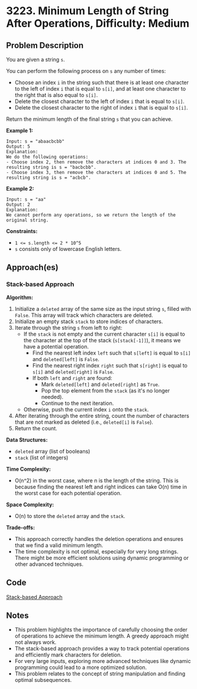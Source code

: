 # 3223. Minimum Length of String After Operations, Difficulty: Medium

## Problem Description

You are given a string `s`.

You can perform the following process on `s` any number of times:

- Choose an index `i` in the string such that there is at least one character to the left of index `i` that is equal to `s[i]`, and at least one character to the right that is also equal to `s[i]`.
- Delete the closest character to the left of index `i` that is equal to `s[i]`.
- Delete the closest character to the right of index `i` that is equal to `s[i]`.

Return the minimum length of the final string `s` that you can achieve.

**Example 1:**

```
Input: s = "abaacbcbb"
Output: 5
Explanation:
We do the following operations:
- Choose index 2, then remove the characters at indices 0 and 3. The resulting string is s = "bacbcbb".
- Choose index 3, then remove the characters at indices 0 and 5. The resulting string is s = "acbcb".
```

**Example 2:**

```
Input: s = "aa"
Output: 2
Explanation:
We cannot perform any operations, so we return the length of the original string.
```

**Constraints:**

- `1 <= s.length <= 2 * 10^5`
- `s` consists only of lowercase English letters.

## Approach(es)

### Stack-based Approach

**Algorithm:**

1. Initialize a `deleted` array of the same size as the input string `s`, filled with `False`. This array will track which characters are deleted.
2. Initialize an empty stack `stack` to store indices of characters.
3. Iterate through the string `s` from left to right:
    - If the `stack` is not empty and the current character `s[i]` is equal to the character at the top of the stack (`s[stack[-1]]`), it means we have a potential operation.
        - Find the nearest left index `left` such that `s[left]` is equal to `s[i]` and `deleted[left]` is `False`.
        - Find the nearest right index `right` such that `s[right]` is equal to `s[i]` and `deleted[right]` is `False`.
        - If both `left` and `right` are found:
            - Mark `deleted[left]` and `deleted[right]` as `True`.
            - Pop the top element from the `stack` (as it's no longer needed).
            - Continue to the next iteration.
    - Otherwise, push the current index `i` onto the `stack`.
4. After iterating through the entire string, count the number of characters that are not marked as deleted (i.e., `deleted[i]` is `False`).
5. Return the count.

**Data Structures:**

- `deleted` array (list of booleans)
- `stack` (list of integers)

**Time Complexity:**

- O(n^2) in the worst case, where n is the length of the string. This is because finding the nearest left and right indices can take O(n) time in the worst case for each potential operation.

**Space Complexity:**

- O(n) to store the `deleted` array and the `stack`.

**Trade-offs:**

- This approach correctly handles the deletion operations and ensures that we find a valid minimum length.
- The time complexity is not optimal, especially for very long strings. There might be more efficient solutions using dynamic programming or other advanced techniques.

## Code

[Stack-based Approach](./solution.py)

## Notes

- This problem highlights the importance of carefully choosing the order of operations to achieve the minimum length. A greedy approach might not always work.
- The stack-based approach provides a way to track potential operations and efficiently mark characters for deletion.
- For very large inputs, exploring more advanced techniques like dynamic programming could lead to a more optimized solution.
- This problem relates to the concept of string manipulation and finding optimal subsequences.
